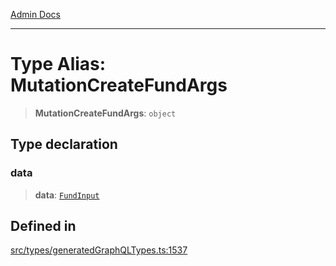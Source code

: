 [Admin Docs](/)

***

# Type Alias: MutationCreateFundArgs

> **MutationCreateFundArgs**: `object`

## Type declaration

### data

> **data**: [`FundInput`](FundInput.md)

## Defined in

[src/types/generatedGraphQLTypes.ts:1537](https://github.com/Suyash878/talawa-api/blob/cfd688207611ba245c99edd8dbaccb2cdbf6a043/src/types/generatedGraphQLTypes.ts#L1537)
